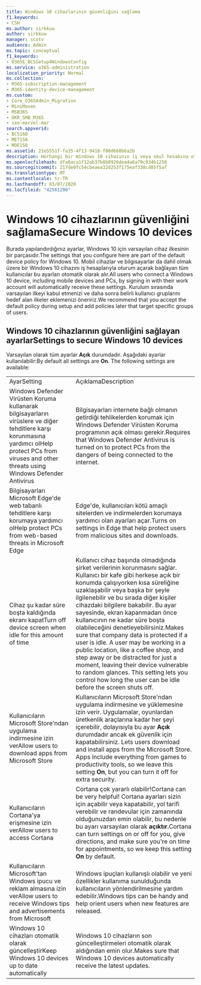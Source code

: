 ```yaml
---
title: Windows 10 cihazlarının güvenliğini sağlama
f1.keywords:
- CSH
ms.author: sirkkuw
author: sirkkuw
manager: scotv
audience: Admin
ms.topic: conceptual
f1_keywords:
- O365E_BCSSetup4WindowsConfig
ms.service: o365-administration
localization_priority: Normal
ms.collection:
- M365-subscription-management
- M365-identity-device-management
ms.custom:
- Core_O365Admin_Migration
- MiniMaven
- MSB365
- OKR_SMB_M365
- seo-marvel-mar
search.appverid:
- BCS160
- MET150
- MOE150
ms.assetid: 21e5551f-fa35-4f13-9418-f80d668b6a2b
description: Herhangi bir Windows 10 cihazının iş veya okul hesabına oturum açmadan alacağı varsayılan aygıt ilkesinin ayarlarını yapılandırma hakkında bilgi edinin.
ms.openlocfilehash: dfa6aca1f12ab37b8b0926dea4a6a79c934b1250
ms.sourcegitcommit: 217de0fc54cbeaea32d253f175eaf338cd85f5af
ms.translationtype: MT
ms.contentlocale: tr-TR
ms.lasthandoff: 03/07/2020
ms.locfileid: "42561290"
---
```

# <a name="secure-windows-10-devices"></a><span data-ttu-id="4ad38-103">Windows 10 cihazlarının güvenliğini sağlama</span><span class="sxs-lookup"><span data-stu-id="4ad38-103">Secure Windows 10 devices</span></span>

<span data-ttu-id="4ad38-104">Burada yapılandırdığınız ayarlar, Windows 10 için varsayılan cihaz ilkesinin bir parçasıdır.</span><span class="sxs-lookup"><span data-stu-id="4ad38-104">The settings that you configure here are part of the default device policy for Windows 10.</span></span> <span data-ttu-id="4ad38-105">Mobil cihazlar ve bilgisayarlar da dahil olmak üzere bir Windows 10 cihazını iş hesaplarıyla oturum açarak bağlayan tüm kullanıcılar bu ayarları otomatik olarak alır.</span><span class="sxs-lookup"><span data-stu-id="4ad38-105">All users who connect a Windows 10 device, including mobile devices and PCs, by signing in with their work account will automatically receive these settings.</span></span> <span data-ttu-id="4ad38-106">Kurulum sırasında varsayılan ilkeyi kabul etmenizi ve daha sonra belirli kullanıcı gruplarını hedef alan ilkeler eklemenizi öneririz.</span><span class="sxs-lookup"><span data-stu-id="4ad38-106">We recommend that you accept the default policy during setup and add policies later that target specific groups of users.</span></span>
  
## <a name="settings-to-secure-windows-10-devices"></a><span data-ttu-id="4ad38-107">Windows 10 cihazlarının güvenliğini sağlayan ayarlar</span><span class="sxs-lookup"><span data-stu-id="4ad38-107">Settings to secure Windows 10 devices</span></span>

<span data-ttu-id="4ad38-p102">Varsayılan olarak tüm ayarlar **Açık** durumdadır. Aşağıdaki ayarlar kullanılabilir:</span><span class="sxs-lookup"><span data-stu-id="4ad38-p102">By default all settings are **On**. The following settings are available:</span></span>
  
|||
|:-----|:-----|
|<span data-ttu-id="4ad38-110">Ayar</span><span class="sxs-lookup"><span data-stu-id="4ad38-110">Setting</span></span>  <br/> |<span data-ttu-id="4ad38-111">Açıklama</span><span class="sxs-lookup"><span data-stu-id="4ad38-111">Description</span></span>  <br/> |
|<span data-ttu-id="4ad38-112">Windows Defender Virüsten Koruma kullanarak bilgisayarların virüslere ve diğer tehditlere karşı korunmasına yardımcı ol</span><span class="sxs-lookup"><span data-stu-id="4ad38-112">Help protect PCs from viruses and other threats using Windows Defender Antivirus</span></span>  <br/> |<span data-ttu-id="4ad38-113">Bilgisayarları internete bağlı olmanın getirdiği tehlikelerden korumak için Windows Defender Virüsten Koruma programının açık olması gerekir.</span><span class="sxs-lookup"><span data-stu-id="4ad38-113">Requires that Windows Defender Antivirus is turned on to protect PCs from the dangers of being connected to the internet.</span></span>  <br/> |
|<span data-ttu-id="4ad38-114">Bilgisayarları Microsoft Edge'de web tabanlı tehditlere karşı korumaya yardımcı ol</span><span class="sxs-lookup"><span data-stu-id="4ad38-114">Help protect PCs from web-based threats in Microsoft Edge</span></span>  <br/> |<span data-ttu-id="4ad38-115">Edge'de, kullanıcıları kötü amaçlı sitelerden ve indirmelerden korumaya yardımcı olan ayarları açar.</span><span class="sxs-lookup"><span data-stu-id="4ad38-115">Turns on settings in Edge that help protect users from malicious sites and downloads.</span></span>  <br/> |
|<span data-ttu-id="4ad38-116">Cihaz şu kadar süre boşta kaldığında ekranı kapat</span><span class="sxs-lookup"><span data-stu-id="4ad38-116">Turn off device screen when idle for this amount of time</span></span>  <br/> |<span data-ttu-id="4ad38-p103">Kullanıcı cihaz başında olmadığında şirket verilerinin korunmasını sağlar. Kullanıcı bir kafe gibi herkese açık bir konumda çalışıyorken kısa süreliğine uzaklaşabilir veya başka bir şeyle ilgilenebilir ve bu sırada diğer kişiler cihazdaki bilgilere bakabilir. Bu ayar sayesinde, ekran kapanmadan önce kullanıcının ne kadar süre boşta olabileceğini denetleyebilirsiniz.</span><span class="sxs-lookup"><span data-stu-id="4ad38-p103">Makes sure that company data is protected if a user is idle. A user may be working in a public location, like a coffee shop, and step away or be distracted for just a moment, leaving their device vulnerable to random glances. This setting lets you control how long the user can be idle before the screen shuts off.</span></span>  <br/> |
|<span data-ttu-id="4ad38-120">Kullanıcıların Microsoft Store'ndan uygulama indirmesine izin ver</span><span class="sxs-lookup"><span data-stu-id="4ad38-120">Allow users to download apps from Microsoft Store</span></span>  <br/> |<span data-ttu-id="4ad38-p104">Kullanıcıların Microsoft Store'ndan uygulama indirmesine ve yüklemesine izin verir. Uygulamalar, oyunlardan üretkenlik araçlarına kadar her şeyi içerebilir, dolayısıyla bu ayar **Açık** durumdadır ancak ek güvenlik için kapatabilirsiniz.  </span><span class="sxs-lookup"><span data-stu-id="4ad38-p104">Lets users download and install apps from the Microsoft Store. Apps include everything from games to productivity tools, so we leave this setting **On**, but you can turn it off for extra security.  </span></span><br/> |
|<span data-ttu-id="4ad38-123">Kullanıcıların Cortana'ya erişmesine izin ver</span><span class="sxs-lookup"><span data-stu-id="4ad38-123">Allow users to access Cortana</span></span>  <br/> |<span data-ttu-id="4ad38-124">Cortana çok yararlı olabilir!</span><span class="sxs-lookup"><span data-stu-id="4ad38-124">Cortana can be very helpful!</span></span> <span data-ttu-id="4ad38-125">Cortana ayarları sizin için açabilir veya kapatabilir, yol tarifi verebilir ve randevular için zamanında olduğunuzdan emin olabilir, bu nedenle bu ayarı varsayılan olarak **açıktır.**</span><span class="sxs-lookup"><span data-stu-id="4ad38-125">Cortana can turn settings on or off for you, give directions, and make sure you're on time for appointments, so we keep this setting **On** by default.</span></span>  <br/> |
|<span data-ttu-id="4ad38-126">Kullanıcıların Microsoft'tan Windows ipucu ve reklam almasına izin ver</span><span class="sxs-lookup"><span data-stu-id="4ad38-126">Allow users to receive Windows tips and advertisements from Microsoft</span></span>  <br/> |<span data-ttu-id="4ad38-127">Windows ipuçları kullanışlı olabilir ve yeni özellikler kullanıma sunulduğunda kullanıcıların yönlendirilmesine yardım edebilir.</span><span class="sxs-lookup"><span data-stu-id="4ad38-127">Windows tips can be handy and help orient users when new features are released.</span></span>  <br/> |
|<span data-ttu-id="4ad38-128">Windows 10 cihazları otomatik olarak güncelleştir</span><span class="sxs-lookup"><span data-stu-id="4ad38-128">Keep Windows 10 devices up to date automatically</span></span>  <br/> |<span data-ttu-id="4ad38-129">Windows 10 cihazların son güncelleştirmeleri otomatik olarak aldığından emin olur.</span><span class="sxs-lookup"><span data-stu-id="4ad38-129">Makes sure that Windows 10 devices automatically receive the latest updates.</span></span>  <br/> |
   

